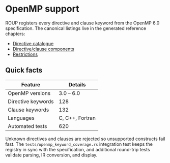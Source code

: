 # OpenMP support

ROUP registers every directive and clause keyword from the OpenMP 6.0
specification. The canonical listings live in the generated reference chapters:

- [Directive catalogue](./openmp60-directives-clauses.md)
- [Directive/clause components](./openmp60-directive-clause-components.md)
- [Restrictions](./openmp60-restrictions.md)

## Quick facts

| Feature | Details |
| --- | --- |
| OpenMP versions | 3.0 – 6.0 |
| Directive keywords | 128 |
| Clause keywords | 132 |
| Languages | C, C++, Fortran |
| Automated tests | 620 |

Unknown directives and clauses are rejected so unsupported constructs fail fast.
The `tests/openmp_keyword_coverage.rs` integration test keeps the registry in
sync with the specification, and additional round-trip tests validate parsing,
IR conversion, and display.
